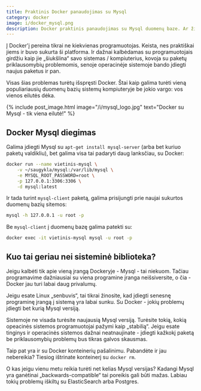 ```yaml
---
title: Praktinis Docker panaudojimas su Mysql
category: docker
image: i/docker_mysql.png
description: Docker praktinis panaudojimas su Mysql duomenų baze. Ar žinojote, kad sistemoje galite naudoti kelias skirtingas Mysql versijas ir nesibaiminti dėl senos operacinės sistemos ar paketų priklausomybių?
---
```


Į Docker'į pereina tikrai ne kiekvienas programuotojas. Keista, nes praktiškai jiems ir buvo sukurta ši platforma. Ir dažnai kalbėdamas su programuotojais girdžiu kaip jie „šiukšlina“ savo sistemas / kompiuterius, kovoja su paketų priklausomybių problemomis, senoje operacinėje sistemoje bando įdiegti naujus paketus ir pan.

Visas šias problemas turėtų išspręsti Docker. Štai kaip galima turėti vieną populiariausių duomenų bazių sistemų kompiuteryje be jokio vargo: vos vienos eilutės dėka.

{% include post_image.html image="/i/mysql_logo.jpg" text="Docker su Mysql - tik viena eilutė!" %}

## Docker Mysql diegimas

Galima įdiegti Mysql su `apt-get install mysql-server` (arba bet kuriuo paketų valdikliu), bet galima visa tai padaryti daug lanksčiau, su Docker:

```bash
docker run --name vietinis-mysql \
    -v ~/saugykla/mysql:/var/lib/mysql \
    -e MYSQL_ROOT_PASSWORD=root \
    -p 127.0.0.1:3306:3306 \
    -d mysql:latest
```

Ir tada turint `mysql-client` paketą, galima prisijungti prie naujai sukurtos duomenų bazių sitemos:

```bash
mysql -h 127.0.0.1 -u root -p
```

Be `mysql-client` į duomenų bazę galima patekti su:

```bash
docker exec -it vietinis-mysql mysql -u root -p
```

## Kuo tai geriau nei sisteminė biblioteka?

Jeigu kalbėti tik apie vieną įrangą Dockeryje - Mysql - tai niekuom. Tačiau programavime dažniausiai su viena programine įranga neišsiversite, o čia - Docker jau turi labai daug privalumų.

Jeigu esate Linux „senbuvis“, tai tikrai žinosite, kad įdiegti senesnę programinę įrangą į sistemą yra labai sunku. Su Docker - jokių problemų įdiegti bet kurią Mysql versiją.

Sistemoje ne visada turėsite naujausią Mysql versiją. Turėsite tokią, kokią opeacinės sistemos programuotojai pažymi kaip „stabilią“. Jeigu esate tinginys ir operacinės sistemos dažnai neatnaujinate - įdiegti kažkokį paketą be priklausomybių problemų bus tikras galvos skausmas.

Taip pat yra ir su Docker konteinerių pašalinimu. Pabandėte ir jau nebereikia? Tiesiog ištrinate konteinerį su `docker rm`.

O kas jeigu vienu metu reikia turėti net kelias Mysql versijas? Kadangi Mysql yra ganėtinai „backwards-compatible“ tai poreikis gali būti mažas. Labiau tokių problemų iškiltų su ElasticSearch arba Postgres.
